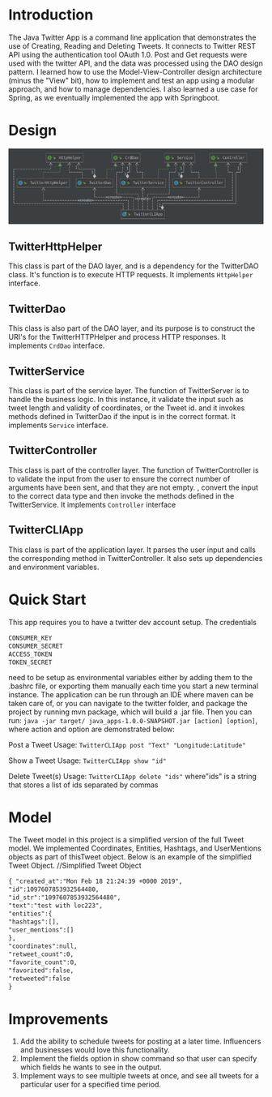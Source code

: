 # Introduction
The Java Twitter App is a command line application that demonstrates the use of Creating, Reading and Deleting Tweets. It connects to Twitter REST API using the authentication tool OAuth 1.0. Post and Get requests were used with the twitter API, and the data was processed using the DAO design pattern. I learned how to use the Model-View-Controller design architecture (minus the "View" bit), how to implement and test an app using a modular approach, and how to manage dependencies. I also learned a use case for Spring, as we eventually implemented the app with Springboot.

# Design
![Diagram](uml.png)

## TwitterHttpHelper
This class is part of the DAO layer, and is a dependency for the TwitterDAO class. It's function is to execute HTTP requests. It implements `HttpHelper` interface.
## TwitterDao
This class is also part of the DAO layer, and its purpose is to construct the URI's for the TwitterHTTPHelper and process HTTP responses. It implements `CrdDao` interface. 
## TwitterService
This class is part of the service layer. The function of TwitterServer is to handle the business logic. In this instance, it validate the input such as tweet length and validity of coordinates, or the Tweet id. and it invokes methods defined in TwitterDao if the input is in the correct format. It implements `Service` interface.
## TwitterController
This class is part of the controller layer.
The function of TwitterController is to validate the input from the user to ensure the correct number of arguments have been sent, and that they are not empty. , convert the input to the correct data type and then invoke the methods defined in the TwitterService. It implements `Controller` interface
## TwitterCLIApp
This class is part of the application layer. It parses the user input and calls the corresponding method in TwitterController. It also sets up dependencies and environment variables.

# Quick Start
This app requires you to have a twitter dev account setup. The credentials 
```
CONSUMER_KEY
CONSUMER_SECRET
ACCESS_TOKEN
TOKEN_SECRET 
```
need to be setup as environmental variables either by adding them to the .bashrc file, or exporting them manually each time you start a new terminal instance. The application can be run through an IDE where maven can be taken care of, or you can navigate to the twitter folder, and package the project by running mvn package, which will build a .jar file. Then you can run:
`java -jar target/ java_apps-1.0.0-SNAPSHOT.jar [action] [option]`, where action and option are demonstrated below:

Post a Tweet
Usage: `TwitterCLIApp post "Text" "Longitude:Latitude"`

Show a Tweet
Usage: `TwitterCLIApp show "id"`

Delete Tweet(s)
Usage: `TwitterCLIApp delete "ids"` where"ids" is a string that stores a list of ids separated by commas

# Model

The Tweet model in this project is a simplified version of the full Tweet model. We implemented Coordinates, Entities, Hashtags, and UserMentions objects as part of thisTweet object. Below is an example of the simplified Tweet Object.
//Simplified Tweet Object 
```
{ "created_at":"Mon Feb 18 21:24:39 +0000 2019", 
"id":1097607853932564480, 
"id_str":"1097607853932564480", 
"text":"test with loc223", 
"entities":{ 
"hashtags":[], 
"user_mentions":[] 
}, 
"coordinates":null, 
"retweet_count":0, 
"favorite_count":0, 
"favorited":false, 
"retweeted":false 
}
```
# Improvements
1. Add the ability to schedule tweets for posting at a later time. Influencers and businesses would love this functionality.
2. Implement the fields option in show command so that user can specify which fields he wants to see in the output.
3. Implement ways to see multiple tweets at once, and see all tweets for a particular user for a specified time period.
